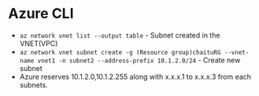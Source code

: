 # Azure CLI

- `az network vnet list --output table` - Subnet created in the VNET(VPC)
- `az network vnet subnet create -g (Resource group)chaituRG --vnet-name vnet1 -n subnet2 --address-prefix 10.1.2.0/24` - Create new subnet
- Azure reserves 10.1.2.0,10.1.2.255 along with x.x.x.1 to x.x.x.3 from each subnets.
  

